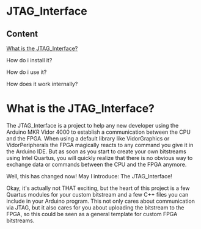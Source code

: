# JTAG_Interface

## Content
[What is the JTAG_Interface?](#What-is-the-JTAG_Interface)

How do i install it?

How do i use it?

How does it work internally?


# What is the JTAG_Interface?

The JTAG_Interface is a project to help any new developer using the Arduino MKR Vidor 4000 to establish a communication between the CPU and the FPGA. When using a default library like VidorGraphics or VidorPeripherals the FPGA magically reacts to any command you give it in the Arduino IDE. But as soon as you start to create your own bitstreams using Intel Quartus, you will quickly realize that there is no obvious way to exchange data or commands between the CPU and the FPGA anymore.

Well, this has changed now! May I introduce: The JTAG_Interface!

Okay, it's actually not THAT exciting, but the heart of this project is a few Quartus modules for your custom bitstream and a few C++ files you can include in your Arduino program. This not only cares about communication via JTAG, but it also cares for you about uploading the bitstream to the FPGA, so this could be seen as a general template for custom FPGA bitstreams.
